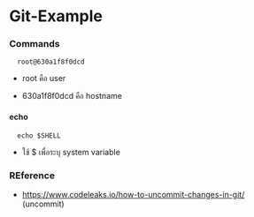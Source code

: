 # Git-Example

### Commands

      root@630a1f8f0dcd 
   
- root คือ user 

- 630a1f8f0dcd คือ hostname

#### echo

      echo $SHELL
      
- ใช้ $ เพื่อระบุ system variable

### REference

- https://www.codeleaks.io/how-to-uncommit-changes-in-git/ (uncommit)



